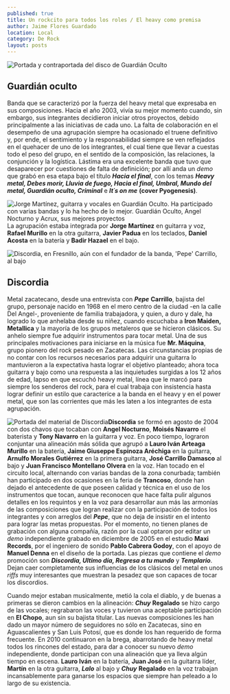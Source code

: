 ```yaml
---
published: true
title: Un rockcito para todos los roles / El heavy como premisa
author: Jaime Flores Guardado
location: Local
category: De Rock
layout: posts
---
```


![Portada y contraportada del disco de Guardián Oculto](http://i.imgur.com/MtTH5hpm.jpg)
## Guardián oculto

Banda que se caracterizó por la fuerza del heavy metal que expresaba en sus composiciones. Hacia el año 2003, vivía su mejor momento cuando, sin embargo, sus integrantes decidieron iniciar otros proyectos, debido principalmente a las iniciativas de cada uno. La falta de colaboración en el desempeño de una agrupación siempre ha ocasionado el truene definitivo y, por ende, el sentimiento y la responsabilidad siempre se ven reflejados en el quehacer de uno de los integrantes, el cual tiene que llevar a cuestas todo el peso del grupo, en el sentido de la composición, las relaciones, la conjunción y la logística. Lástima era una excelente banda que tuvo que desaparecer por cuestiones de falta de definición; por allí anda un _demo_ que grabó en esa etapa bajo el título _**Hacia el final**_, con los temas _**Heavy metal, Debes morir, Lluvia de fuego, Hacia el final, Umbral, Mundo del metal, Guardián oculto, Criminal**_ e _**It´s on me**_ **(cover Pyogenesis)**. 

![Jorge Martínez, guitarra y vocales en Guardián Oculto. Ha participado con varias bandas y lo ha hecho de lo mejor. Guardián Oculto, Angel Nocturno y Acrux, sus mejores proyectos](http://i.imgur.com/749v7KFm.jpg)La agrupación estaba integrada por **Jorge Martínez** en guitarra y voz, **Rafael Murillo** en la otra guitarra, **Javier Padua** en los teclados, **Daniel Acosta** en la batería y **Badir Hazael** en el bajo. 


![Discordia, en Fresnillo, aún con el fundador de la banda, 'Pepe' Carrillo, al bajo](http://i.imgur.com/hTQ1wdHm.jpg)
## Discordia             

Metal zacatecano, desde una entrevista con _**Pepe**_ **Carrillo**, bajista del grupo, personaje nacido en 1968 en el mero centro de la ciudad -en la calle Del Angel-, proveniente de familia trabajadora, y quien, a duro y dale, ha logrado lo que anhelaba desde su niñez, cuando escuchaba a **Iron Maiden, Metallica** y la mayoría de los grupos metaleros que se hicieron clásicos. Su anhelo siempre fue adquirir instrumentos para tocar metal. Una de sus principales motivaciones para iniciarse en la música fue **Mr. Máquina**, grupo pionero del rock pesado en Zacatecas. Las circunstancias propias de no contar con los recursos necesarios para adquirir una guitarra lo mantuvieron a la expectativa hasta lograr el objetivo planteado; ahora toca guitarra y bajo como una respuesta a las inquietudes surgidas a los 12 años de edad, lapso en que escuchó heavy metal, línea que le marcó para siempre los senderos del rock, para el cual trabaja con insistencia hasta lograr definir un estilo que caracterice a la banda en el heavy y en el power metal, que son las corrientes que más les laten a los integrantes de esta agrupación.

![Portada del material de Discordia](http://i.imgur.com/17D2lQNm.jpg)**Discordia** se formó en agosto de 2004 con dos chavos que tocaban con **Angel Nocturno**, **Moisés Navarro** el baterista y **Tony Navarro** en la guitarra y voz. En poco tiempo, lograron conjuntar una alineación más sólida que agrupó a **Lauro Iván Arteaga Murillo** en la batería, **Jaime Giuseppe Espinoza Aréchiga** en la guitarra, **Arnulfo Morales Gutiérrez** en la primera guitarra, **José Carrillo Damasco** al bajo y **Juan Francisco Montellano Olvera** en la voz. Han tocado en el circuito local, alternando con varias bandas de la zona conurbada; también han participado en dos ocasiones en la feria de **Trancoso**, donde han dejado el antecedente de que poseen calidad y técnica en el uso de los instrumentos que tocan, aunque reconocen que hace falta pulir algunos detalles en los requintos y en la voz para desarrollar aun más las armonías de las composiciones que logran realizar con la participación de todos los integrantes y con arreglos del _**Pepe**_, que no deja de insistir en el intento para lograr las metas propuestas. Por el momento, no tienen planes de grabación con alguna compañía, razón por la cual optaron por editar un _demo_ independiente grabado en diciembre de 2005 en el estudio **Maxi Records**, por el ingeniero de sonido **Pablo Cabrera Godoy**, con el apoyo de **Manuel Denna** en el diseño de la portada. Las piezas que contiene el _demo_ promoción son _**Discordia, Ultimo día, Regresa a tu mundo**_ y _**Templario**_. Dejan caer completamente sus influencias de los clásicos del metal en unos _riffs_ muy interesantes que muestran la pesadez que son capaces de tocar los discordios.

Cuando mejor estaban musicalmente, metió la cola el diablo, y de buenas a primeras se dieron cambios en la alineación: _**Chuy**_ **Regalado** se hizo cargo de las vocales; regrabaron las voces y tuvieron una aceptable participación en **El Chopo**, aun sin su bajista titular. Las nuevas composiciones les han dado un mayor número de seguidores no sólo en Zacatecas, sino en Aguascalientes y San Luis Potosí, que es donde los han requerido de forma frecuente. En 2010 continuaron en la brega, abarrotando de heavy metal todos los rincones del estado, para dar a conocer su nuevo _demo_ independiente, donde participan con una alineación que ya lleva algún tiempo en escena. **Lauro Iván** en la batería, **Juan José** en la guitarra líder, **Martín** en la otra guitarra, _**Lalo**_ al bajo y _**Chuy**_ **Regalado** en la voz trabajan incansablemente para ganarse los espacios que siempre han peleado a lo largo de su existencia.

